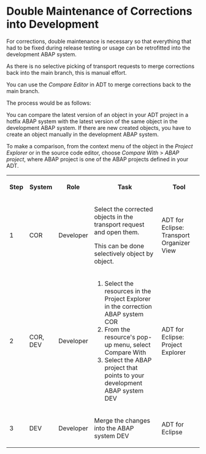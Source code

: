 <!-- loio1241b144b83b4ca9a317db326e36950d -->

# Double Maintenance of Corrections into Development

For corrections, double maintenance is necessary so that everything that had to be fixed during release testing or usage can be retrofitted into the development ABAP system.

As there is no selective picking of transport requests to merge corrections back into the main branch, this is manual effort.

You can use the *Compare Editor* in ADT to merge corrections back to the main branch.

The process would be as follows:

You can compare the latest version of an object in your ADT project in a hotfix ABAP system with the latest version of the same object in the development ABAP system. If there are new created objects, you have to create an object manually in the development ABAP system.

To make a comparison, from the context menu of the object in the *Project Explorer* or in the source code editor, choose *Compare With* \> *ABAP project*, where ABAP project is one of the ABAP projects defined in your ADT.


<table>
<tr>
<th>

Step



</th>
<th>

System



</th>
<th>

Role



</th>
<th>

Task



</th>
<th>

Tool



</th>
</tr>
<tr>
<td>

1



</td>
<td>

COR



</td>
<td>

Developer



</td>
<td>

Select the corrected objects in the transport request and open them.

This can be done selectively object by object.



</td>
<td>

ADT for Eclipse: Transport Organizer View



</td>
</tr>
<tr>
<td>

2



</td>
<td>

COR, DEV



</td>
<td>

Developer



</td>
<td>

1.  Select the resources in the Project Explorer in the correction ABAP system COR
2.  From the resource's pop-up menu, select Compare With
3.  Select the ABAP project that points to your development ABAP system DEV



</td>
<td>

ADT for Eclipse: Project Explorer



</td>
</tr>
<tr>
<td>

3



</td>
<td>

DEV



</td>
<td>

Developer



</td>
<td>

Merge the changes into the ABAP system DEV



</td>
<td>

ADT for Eclipse



</td>
</tr>
</table>

